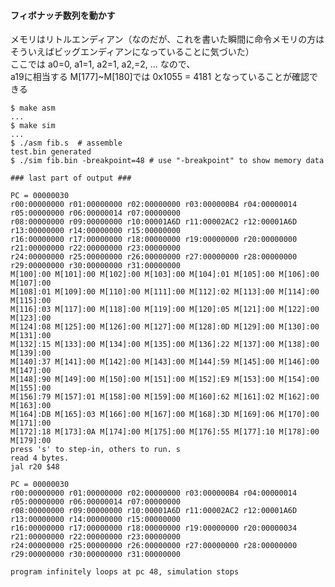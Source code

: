 #### フィボナッチ数列を動かす

メモリはリトルエンディアン（なのだが、これを書いた瞬間に命令メモリの方はそういえばビッグエンディアンになっていることに気づいた）  
ここでは a0=0, a1=1, a2=1, a2,=2, ... なので、  
a19に相当する M[177]~M[180]では 0x1055 = 4181 となっていることが確認できる

    $ make asm
    ...
    $ make sim
    ...
    $ ./asm fib.s  # assemble
    test.bin generated
    $ ./sim fib.bin -breakpoint=48 # use "-breakpoint" to show memory data

    ### last part of output ###

    PC = 00000030
    r00:00000000 r01:00000000 r02:00000000 r03:000000B4 r04:00000014 r05:00000000 r06:00000014 r07:00000000
    r08:00000000 r09:00000000 r10:00001A6D r11:00002AC2 r12:00001A6D r13:00000000 r14:00000000 r15:00000000
    r16:00000000 r17:00000000 r18:00000000 r19:00000000 r20:00000000 r21:00000000 r22:00000000 r23:00000000
    r24:00000000 r25:00000000 r26:00000000 r27:00000000 r28:00000000 r29:00000000 r30:00000000 r31:00000000
    M[100]:00 M[101]:00 M[102]:00 M[103]:00 M[104]:01 M[105]:00 M[106]:00 M[107]:00
    M[108]:01 M[109]:00 M[110]:00 M[111]:00 M[112]:02 M[113]:00 M[114]:00 M[115]:00
    M[116]:03 M[117]:00 M[118]:00 M[119]:00 M[120]:05 M[121]:00 M[122]:00 M[123]:00
    M[124]:08 M[125]:00 M[126]:00 M[127]:00 M[128]:0D M[129]:00 M[130]:00 M[131]:00
    M[132]:15 M[133]:00 M[134]:00 M[135]:00 M[136]:22 M[137]:00 M[138]:00 M[139]:00
    M[140]:37 M[141]:00 M[142]:00 M[143]:00 M[144]:59 M[145]:00 M[146]:00 M[147]:00
    M[148]:90 M[149]:00 M[150]:00 M[151]:00 M[152]:E9 M[153]:00 M[154]:00 M[155]:00
    M[156]:79 M[157]:01 M[158]:00 M[159]:00 M[160]:62 M[161]:02 M[162]:00 M[163]:00
    M[164]:DB M[165]:03 M[166]:00 M[167]:00 M[168]:3D M[169]:06 M[170]:00 M[171]:00
    M[172]:18 M[173]:0A M[174]:00 M[175]:00 M[176]:55 M[177]:10 M[178]:00 M[179]:00
    press 's' to step-in, others to run. s
    read 4 bytes.
    jal r20 $48

    PC = 00000030
    r00:00000000 r01:00000000 r02:00000000 r03:000000B4 r04:00000014 r05:00000000 r06:00000014 r07:00000000
    r08:00000000 r09:00000000 r10:00001A6D r11:00002AC2 r12:00001A6D r13:00000000 r14:00000000 r15:00000000
    r16:00000000 r17:00000000 r18:00000000 r19:00000000 r20:00000034 r21:00000000 r22:00000000 r23:00000000
    r24:00000000 r25:00000000 r26:00000000 r27:00000000 r28:00000000 r29:00000000 r30:00000000 r31:00000000

    program infinitely loops at pc 48, simulation stops
